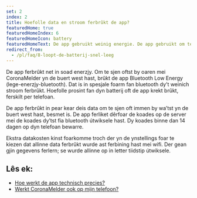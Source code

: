 ```yaml
---
set: 2
index: 2
title: Hoefolle data en stroom ferbrûkt de app?
featuredHome: true
featuredHomeIndex: 6
featuredHomeIcon: battery
featuredHomeText: De app gebruikt weinig energie. De app gebruikt om te zien of...
redirect_from: 
  - /pl/faq/8-loopt-de-batterij-snel-leeg
---
```

De app ferbrûkt net in soad enerzjy. Om te sjen oftst by oaren mei CoronaMelder yn de buert west hast, brûkt de app Bluetooth Low Energy (lege-enerzjy-bluetooth). Dat is in spesjale foarm fan bluetooth dy’t weinich stroom ferbrûkt. Hoefolle prosint fan dyn batterij oft de app krekt brûkt, ferskilt per telefoan.

De app ferbrûkt in pear kear deis data om te sjen oft immen by wa’tst yn de buert west hast, besmet is. De app ferliket dêrfoar de koades op de server mei de koades dy’tst fia bluetooth útwiksele hast. Dy koades binne dan 14 dagen op dyn telefoan bewarre.

Ekstra datakosten kinst foarkomme troch der yn de ynstellings foar te kiezen dat allinne data ferbrûkt wurde ast ferbining hast mei wifi. Der gean gjin gegevens ferlern; se wurde allinne op in letter tiidstip útwiksele.


## Lês ek:

- [Hoe werkt de app technisch precies?](/{{page.lang}}/faq/2-6-hoe-werkt-de-app-technisch-precies) 
- [Werkt CoronaMelder ook op mijn telefoon?](/{{page.lang}}/faq/1-6-werkt-coronamelder-op-mijn-tel)
